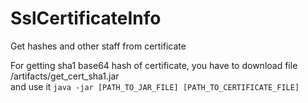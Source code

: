 # SslCertificateInfo
Get hashes and other staff from certificate

For getting sha1 base64 hash of certificate, you have to download file /artifacts/get_cert_sha1.jar   
and use it `java -jar [PATH_TO_JAR_FILE] [PATH_TO_CERTIFICATE_FILE]`

